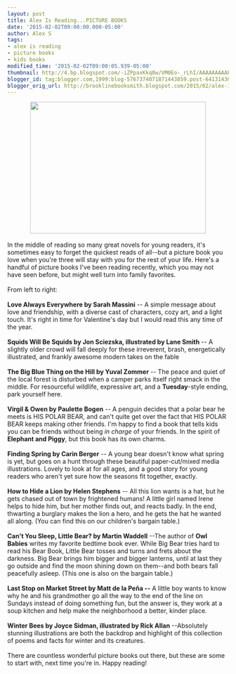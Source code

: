 ```yaml
---
layout: post
title: Alex Is Reading...PICTURE BOOKS
date: '2015-02-02T09:00:00.000-05:00'
author: Alex S
tags:
- alex is reading
- picture books
- kids books
modified_time: '2015-02-02T09:00:05.939-05:00'
thumbnail: http://4.bp.blogspot.com/-iZPpaxKkq0w/VM0Eo-_rLhI/AAAAAAAAAEs/grArNlulbe8/s72-c/IMG_0090(1).JPG
blogger_id: tag:blogger.com,1999:blog-5767374071871443859.post-6413143070357599742
blogger_orig_url: http://brooklinebooksmith.blogspot.com/2015/02/alex-is-readingpicture-books.html
---
```


<div class="separator" style="clear: both; text-align: center;"><a href="http://4.bp.blogspot.com/-iZPpaxKkq0w/VM0Eo-_rLhI/AAAAAAAAAEs/grArNlulbe8/s1600/IMG_0090(1).JPG" imageanchor="1" style="margin-left: 1em; margin-right: 1em;"><img border="0" src="http://4.bp.blogspot.com/-iZPpaxKkq0w/VM0Eo-_rLhI/AAAAAAAAAEs/grArNlulbe8/s1600/IMG_0090(1).JPG" height="300" width="400" /></a></div><br />In the middle of reading so many great novels for young readers, it's sometimes easy to forget the quickest reads of all--but a picture book you love when you're three will stay with you for the rest of your life. Here's a handful of picture books I've been reading recently, which you may not have seen before, but might well turn into family favorites.<br /><br />From left to right: <br /><br /><b>Love Always Everywhere by Sarah Massini</b> -- A simple message about love and friendship, with a diverse cast of characters, cozy art, and a light touch. It's right in time for Valentine's day but I would read this any time of the year.<br /><br /><b>Squids Will Be Squids by Jon Sciezska, illustrated by Lane Smith</b> -- A slightly older crowd will fall deeply for these irreverent, brash, energetically illustrated, and frankly awesome modern takes on the fable<br /><br /><b>The Big Blue Thing on the Hill by Yuval Zommer</b> -- The peace and quiet of the local forest is disturbed when a camper parks itself right smack in the middle. For resourceful wildlife, expressive art, and a <b>Tuesday</b>-style ending, park yourself here. <br /><br /><b>Virgil &amp; Owen by Paulette Bogen</b> -- A penguin decides that a polar bear he meets is HIS POLAR BEAR, and can't quite get over the fact that HIS POLAR BEAR keeps making other friends. I'm happy to find a book that tells kids you can be friends without being <i>in charge</i> of your friends. In the spirit of <b>Elephant and Piggy</b>, but this book has its own charms.<br /><br /><b>Finding Spring by Carin Berger</b> -- A young bear doesn't know what spring is yet, but goes on a hunt through these beautiful paper-cut/mixed media illustrations. Lovely to look at for all ages, and a good story for young readers who aren't yet sure how the seasons fit together, exactly.<br /><br /><b>How to Hide a Lion by Helen Stephens</b> -- All this lion wants is a hat, but he gets chased out of town by frightened humans! A little girl named Irene helps to hide him, but her mother finds out, and reacts badly. In the end, thwarting a burglary makes the lion a hero, and he gets the hat he wanted all along. (You can find this on our children's bargain table.)<br /><br /><b>Can't You Sleep, Little Bear? by Martin Waddell</b> --The author of <b>Owl Babies</b> writes my favorite bedtime book ever. While Big Bear tries hard to read his Bear Book, Little Bear tosses and turns and frets about the darkness. Big Bear brings him bigger and bigger lanterns, until at last they go outside and find the moon shining down on them--and both bears fall peacefully asleep. (This one is also on the bargain table.)<br /><br /><b>Last Stop on Market Street by Matt de la Pe</b><b>ña --</b> A little boy wants to know why he and his grandmother go all the way to the end of the line on Sundays instead of doing something fun, but the answer is, they work at a soup kitchen and help make the neighborhood a better, kinder place.<br /><br /><b>Winter Bees by Joyce Sidman, illustrated by Rick Allan</b> --Absolutely stunning illustrations are both the backdrop and highlight of this collection of poems and facts for winter and its creatures.<br /><br />There are countless wonderful picture books out there, but these are some to start with, next time you're in. Happy reading!<br /><br /><br /><br /><br />